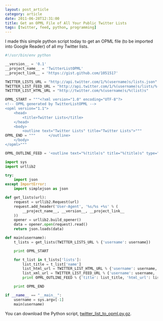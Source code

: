 ```yaml
---
layout: post_article
category: article
date: 2011-06-28T12:31:00
title: Get an OPML File of All Your Public Twitter Lists
tags: [twitter, feed, python, programming]
---
```


I made this simple python script today to get an OPML file (to be imported into Google Reader) of all my Twitter lists.

```python
#!/usr/bin/env python

__version__ = '0.1'
__project_name__ = 'TwitterListOPML'
__project_link__ = 'https://gist.github.com/1051517'

TWITTER_LISTS_URL = "http://api.twitter.com/1/%(username)s/lists.json"
TWITTER_LIST_FEED_URL = "http://api.twitter.com/1/%(username)s/lists/%(list)s/statuses.atom"
TWITTER_LIST_HTML_URL = "http://twitter.com/%(username)s/%(list)s"

OPML_START = """<?xml version="1.0" encoding="UTF-8"?>
<!-- OPML generated by TwitterListOPML -->
<opml version="1.1">
    <head>
        <title>Twitter Lists</title>
    </head>
    <body>
        <outline text="Twitter Lists" title="Twitter Lists">"""
OPML_END = """      </outline>
    </body>
</opml>"""

OPML_OUTLINE_FEED = '<outline text="%(title)s" title="%(title)s" type="rss" version="RSS" htmlUrl="%(html_url)s" xmlUrl="%(xml_url)s" />'

import sys
import urllib2

try:
    import json
except ImportError:
    import simplejson as json

def get_lists(url):
    request = urllib2.Request(url)
    request.add_header('User-Agent', '%s/%s +%s' % (
        __project_name__, __version__, __project_link__
    ))
    opener = urllib2.build_opener()
    data = opener.open(request).read()
    return json.loads(data)

def main(username):
    t_lists = get_lists(TWITTER_LISTS_URL % {'username': username})

    print OPML_START

    for t_list in t_lists['lists']:
        list_title = t_list['name']
        list_html_url = TWITTER_LIST_HTML_URL % {'username': username, 'list': t_list['slug']}
        list_xml_url = TWITTER_LIST_FEED_URL % {'username': username, 'list': t_list['slug']}
        print OPML_OUTLINE_FEED % {'title': list_title, 'html_url': list_html_url, 'xml_url': list_xml_url}

    print OPML_END

if __name__ == "__main__":
    username = sys.argv[-1]
    main(username)
```

You can download the Python script, [twitter_list_to_opml.py.gz](http://cdn.mylesbraithwaite.com/media/uploads/journal/2011-06-28-get-an-opml-file-of-all-your-public-twitter-lists/twitter_list_to_opml.py.gz).
